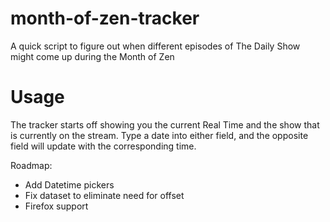 # month-of-zen-tracker
A quick script to figure out when different episodes of The Daily Show might come up during the Month of Zen

# Usage
The tracker starts off showing you the current Real Time and the show that is currently on the stream.  Type a date into either field, and the opposite field will update with the corresponding time.

Roadmap:
- Add Datetime pickers
- Fix dataset to eliminate need for offset
- Firefox support
